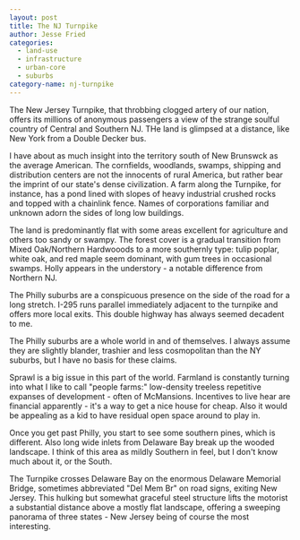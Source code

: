 ```yaml
---
layout: post
title: The NJ Turnpike
author: Jesse Fried
categories:
  - land-use
  - infrastructure
  - urban-core
  - suburbs
category-name: nj-turnpike
---
```


The New Jersey Turnpike, that throbbing clogged artery of our nation, offers its millions of anonymous passengers a view of the strange soulful country of Central and Southern NJ. THe land is glimpsed at a distance, like New York from a Double Decker bus.

I have about as much insight into the territory south of New Brunswck as the average American. The cornfields, woodlands, swamps, shipping and distribution centers are not the innocents of rural America, but rather bear the imprint of our state's dense civilization. A farm along the Turnpike, for instance, has a pond lined with slopes of heavy industrial crushed rocks and topped with a chainlink fence. Names of corporations familiar and unknown adorn the sides of long low buildings.

The land is predominantly flat with some areas excellent for agriculture and others too sandy or swampy. The forest cover is a gradual transition from Mixed Oak/Northern Hardwooods to a more southernly type: tulip poplar, white oak, and red maple seem dominant, with gum trees in occasional swamps. Holly appears in the understory - a notable difference from Northern NJ.

The Philly suburbs are a conspicuous presence on the side of the road for a long stretch. I-295 runs parallel immediately adjacent to the turnpike and offers more local exits. This double highway has always seemed decadent to me.

The Philly suburbs are a whole world in and of themselves. I always assume they are slightly blander, trashier and less cosmopolitan than the NY suburbs, but I have no basis for these claims.

Sprawl is a big issue in this part of the world. Farmland is constantly turning into what I like to call "people farms:" low-density treeless repetitive expanses of development - often of McMansions. Incentives to live hear are financial apparently - it's a way to get a nice house for cheap. Also it would be appealing as a kid to have residual open space around to play in.

Once you get past Philly, you start to see some southern pines, which is different. Also long wide inlets from Delaware Bay break up the wooded landscape. I think of this area as mildly Southern in feel, but I don't know much about it, or the South.

The Turnpike crosses Delaware Bay on the enormous Delaware Memorial Bridge, sometimes abbreviated "Del Mem Br" on road signs, exiting New Jersey. This hulking but somewhat graceful steel structure lifts the motorist a substantial distance above a mostly flat landscape, offering a sweeping panorama of three states - New Jersey being of course the most interesting. 
